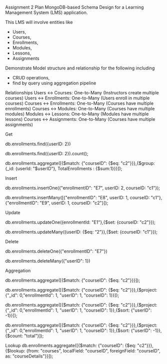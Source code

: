 Assignment 2 
Plan MongoDB-based Schema Design for a Learning Management System (LMS) application. 

This LMS will involve entities like 
* Users, 
* Courses, 
* Enrollments, 
* Modules, 
* Lessons,
* Assignments

Demonstrate Model structure and relationship for the following including 
* CRUD operations,
* find by query using aggregation pipeline

Relationships
Users ↔ Courses: One-to-Many (Instructors create multiple courses)
Users ↔ Enrollments: One-to-Many (Users enroll in multiple courses)
Courses ↔ Enrollments: One-to-Many (Courses have multiple enrollments)
Courses ↔ Modules: One-to-Many (Courses have multiple modules)
Modules ↔ Lessons: One-to-Many (Modules have multiple lessons)
Courses ↔ Assignments: One-to-Many (Courses have multiple assignments)


Get

db.enrollments.find({userID: 2}) 

db.enrollments.find({userID: 2}).count();

db.enrollments.aggregate([{$match: {"courseID": {$eq: "c2"}}},{$group: {_id: {userId: "$userID"}, TotalEnrollments : {$sum:1}}}]);


Insert

db.enrollments.insertOne({"enrollmentID": "E7", userID: 2, courseID: "c1"});

db.enrollments.insertMany([{"enrollmentID": "E8", userID: 1, courseID: "c1"},{"enrollmentID": "E9", userID: 1, courseID: "c2"}]);



Update

db.enrollments.updateOne({enrollmentId: "E1"},{$set: {courseID: "c2"}});

db.enrollments.updateMany({userID: {$eq: “2”}},{$set: {courseID: "c1"}});



Delete

db.enrollments.deleteOne({"enrollmentID": "E7"})

db.enrollments.deleteMany({"userID": 1})


Aggregation

db.enrollments.aggregate([{$match: {"courseID": {$eq: "c2"}}}]);

db.enrollments.aggregate([{$match: {"courseID": {$eq: "c2"}}},{$project: {"_id": 0,"enrollmentId": 1, "userID": 1, "courseID": 1}}]);

db.enrollments.aggregate([{$match: {"courseID": {$eq: "c2"}}},{$project: {"_id": 0,"enrollmentId": 1, "userID": 1, "courseID": 1}},{$sort: {"userID": -1}}]);

db.enrollments.aggregate([{$match: {"courseID": {$eq: "c2"}}},{$project: {"_id": 0,"enrollmentId": 1, "userID": 1, "courseID": 1}},{$sort: {"userID": -1}},{$count: "total"}]);

Lookup
db.enrollments.aggregate([{$match: {"courseID": {$eq: "c2"}}},{$lookup: {from: "courses", localField: "courseID", foreignField: "courseID", as: "courseDetails"}}]);





